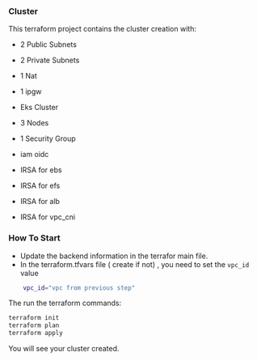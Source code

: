 ### Cluster

This terraform project contains the cluster creation with: 

- 2 Public Subnets
- 2 Private Subnets
- 1 Nat
- 1 ipgw
- Eks Cluster
- 3 Nodes 
- 1 Security Group

- iam oidc
- IRSA for ebs
- IRSA for efs
- IRSA for alb
- IRSA for vpc_cni


### How To Start
- Update the backend information in the terrafor main file.
- In the terraform.tfvars file ( create if not) , you need to set the `vpc_id` value
```sh
    vpc_id="vpc from previous step"
```

The run the terraform commands:

```sh
terraform init
terraform plan
terraform apply
```

You will see your cluster created.